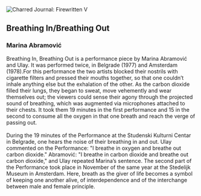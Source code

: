 <div class="artwork-of-the-day">
  <div class="container">
    <div class="img-wrapper">
      <img
        src="https://uploads3.wikiart.org/00215/images/marina-abramovic/abramovic-breathing-in-breathing-out.jpg!Large.jpg"
        alt="Charred Journal: Firewritten V" />
    </div>
    <div class="artwork-detail">
      <div class="artwork-origin"> 
        <h2 class="artwork-name">Breathing In/Breathing Out</h2>
        <h3 class="artist">
          Marina Abramović
        </h3>
      </div>
      <p class="description">
        <span class="artwork-description-text ng-binding" ng-bind-html="viewModel.ArtworkOfTheDay.Description | unsafe">Breathing In, Breathing Out is a performance piece by Marina Abramović and Ulay. It was performed twice, in Belgrade (1977) and Amsterdam (1978).For this performance the two artists blocked their nostrils with cigarette filters and pressed their mouths together, so that one couldn’t inhale anything else but the exhalation of the other. As the carbon dioxide filled their lungs, they began to sweat, move vehemently and wear themselves out; the viewers could sense their agony through the projected sound of breathing, which was augmented via microphones attached to their chests. It took them 19 minutes in the first performance and 15 in the second to consume all the oxygen in that one breath and reach the verge of passing out.<br><br>During the 19 minutes of the Performance at the Studenski Kulturni Centar in Belgrade, one hears the noise of their breathing in and out. Ulay commented on the Performance: "I breathe in oxygen and breathe out carbon dioxide." Abramović: "I breathe in carbon dioxide and breathe out carbon dioxide," and Ulay repeated Marina’s sentence. The second part of the Performance took place in November of the same year at the Stedelijk Museum in Amsterdam. Here, breath as the giver of life becomes a symbol of keeping one another alive, of interdependence and of the interchange between male and female principle.</span>
                        <div class="text-shadow-container" ng-show="showShadow" style=""></div>
      </p>
    </div>
  </div>

</div>
